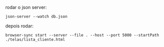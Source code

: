 rodar o json server: 
```shell
json-server --watch db.json
```

depois rodar: 
```shell
browser-sync start --server --file . --host --port 5000 --startPath ./telas/lista_cliente.html
```
